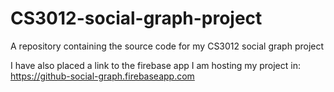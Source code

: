 # CS3012-social-graph-project
A repository containing the source code for my CS3012 social graph project

I have also placed a link to the firebase app I am hosting my project in:
https://github-social-graph.firebaseapp.com
